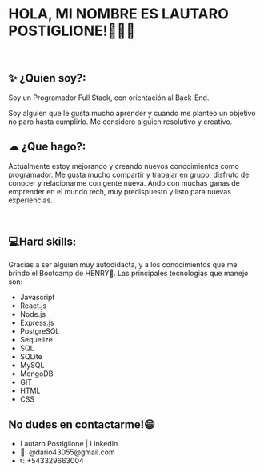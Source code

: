 ### <h1> HOLA, MI NOMBRE ES LAUTARO POSTIGLIONE!👾👨‍💻</h1>
<br/>

<h2>✨ ¿Quien soy?: </h2>
<p>Soy un Programador Full Stack, con orientación al Back-End.

Soy alguien que le gusta mucho aprender y cuando me planteo un objetivo no paro hasta cumplirlo. 
Me considero alguien resolutivo y creativo. 
</p>


<h2>☁ ¿Que hago?: </h2>
<p>Actualmente estoy mejorando y creando nuevos conocimientos como programador. Me gusta mucho compartir y trabajar en grupo, disfruto de conocer y relacionarme con gente nueva. Ando con muchas ganas de emprender en el mundo tech, muy predispuesto y listo para nuevas experiencias. </p>
<br/>

<h2>💻Hard skills:</h2>
<p>Gracias a ser alguien muy autodidacta, y a los conocimientos que me brindo el Bootcamp de HENRY🚀. Las principales tecnologias que manejo son:
  <ul>
    <li>Javascript</li>
    <li>React.js</li>
    <li>Node.js</li>
    <li>Express.js</li>
    <li>PostgreSQL</li>
    <li>Sequelize</li>
    <li>SQL</li>
    <li>SQLite</li>
    <li>MySQL</li>
    <li>MongoDB</li>
    <li>GIT</li>
    <li>HTML</li>
    <li>CSS</li>
  </ul>
</p>

<h2>No dudes en contactarme!😄</h2>
  <ul>
    <li>Lautaro Postiglione | LinkedIn </li>
    <li>📩: @dario43055@gmail.com</li>
    <li>📞: +543329663004 </li>

  </ul>

<!--
**lautiposti/lautiposti** is a ✨ _special_ ✨ repository because its `README.md` (this file) appears on your GitHub profile.

Here are some ideas to get you started:

- 🔭 I’m currently working on ...
- 🌱 I’m currently learning ...
- 👯 I’m looking to collaborate on ...
- 🤔 I’m looking for help with ...
- 💬 Ask me about ...
- 📫 How to reach me: ...
- 😄 Pronouns: ...
- ⚡ Fun fact: ...
-->
